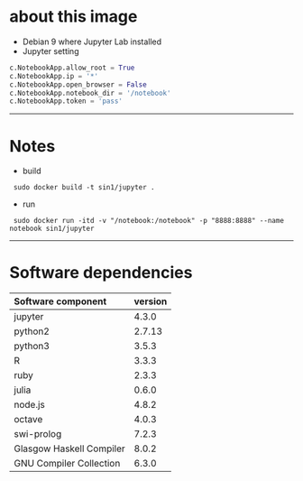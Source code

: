 # about this image
* Debian 9 where Jupyter Lab installed
* Jupyter setting
```/root/.jupyter/jupyter_notebook_config.py 
c.NotebookApp.allow_root = True  
c.NotebookApp.ip = '*'  
c.NotebookApp.open_browser = False  
c.NotebookApp.notebook_dir = '/notebook'  
c.NotebookApp.token = 'pass'  
```
---
# Notes
* build  
```sh:console
 sudo docker build -t sin1/jupyter .  
```
* run
```sh:console
 sudo docker run -itd -v "/notebook:/notebook" -p "8888:8888" --name notebook sin1/jupyter
```

---

# Software dependencies
| Software component | version |
|:-----------|:------------|
| jupyter | 4.3.0 |
| python2 | 2.7.13 |
| python3 | 3.5.3 |
| R | 3.3.3 |
| ruby | 2.3.3 |
| julia | 0.6.0 |
| node.js | 4.8.2 |
| octave | 4.0.3 |
| swi-prolog | 7.2.3 |
| Glasgow Haskell Compiler | 8.0.2 |
| GNU Compiler Collection | 6.3.0 |
